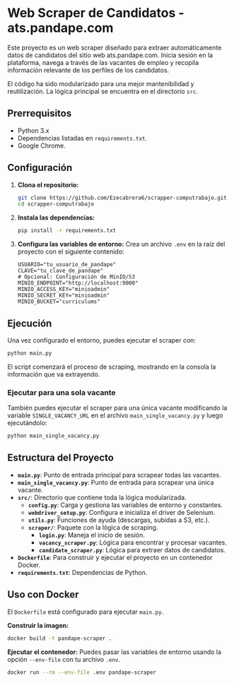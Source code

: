 # Web Scraper de Candidatos - ats.pandape.com

Este proyecto es un web scraper diseñado para extraer automáticamente datos de candidatos del sitio web ats.pandape.com. Inicia sesión en la plataforma, navega a través de las vacantes de empleo y recopila información relevante de los perfiles de los candidatos.

El código ha sido modularizado para una mejor mantenibilidad y reutilización. La lógica principal se encuentra en el directorio `src`.

## Prerrequisitos

- Python 3.x
- Dependencias listadas en `requirements.txt`.
- Google Chrome.

## Configuración

1.  **Clona el repositorio:**
    ```bash
    git clone https://github.com/Ezecabrera6/scrapper-computrabajo.git
    cd scrapper-computrabajo
    ```

2.  **Instala las dependencias:**
    ```bash
    pip install -r requirements.txt
    ```

3.  **Configura las variables de entorno:**
    Crea un archivo `.env` en la raíz del proyecto con el siguiente contenido:
    ```
    USUARIO="tu_usuario_de_pandape"
    CLAVE="tu_clave_de_pandape"
    # Opcional: Configuración de MinIO/S3
    MINIO_ENDPOINT="http://localhost:9000"
    MINIO_ACCESS_KEY="minioadmin"
    MINIO_SECRET_KEY="minioadmin"
    MINIO_BUCKET="curriculums"
    ```

## Ejecución

Una vez configurado el entorno, puedes ejecutar el scraper con:

```bash
python main.py
```

El script comenzará el proceso de scraping, mostrando en la consola la información que va extrayendo.

### Ejecutar para una sola vacante

También puedes ejecutar el scraper para una única vacante modificando la variable `SINGLE_VACANCY_URL` en el archivo `main_single_vacancy.py` y luego ejecutándolo:

```bash
python main_single_vacancy.py
```

## Estructura del Proyecto

- **`main.py`**: Punto de entrada principal para scrapear todas las vacantes.
- **`main_single_vacancy.py`**: Punto de entrada para scrapear una única vacante.
- **`src/`**: Directorio que contiene toda la lógica modularizada.
  - **`config.py`**: Carga y gestiona las variables de entorno y constantes.
  - **`webdriver_setup.py`**: Configura e inicializa el driver de Selenium.
  - **`utils.py`**: Funciones de ayuda (descargas, subidas a S3, etc.).
  - **`scraper/`**: Paquete con la lógica de scraping.
    - **`login.py`**: Maneja el inicio de sesión.
    - **`vacancy_scraper.py`**: Lógica para encontrar y procesar vacantes.
    - **`candidate_scraper.py`**: Lógica para extraer datos de candidatos.
- **`Dockerfile`**: Para construir y ejecutar el proyecto en un contenedor Docker.
- **`requirements.txt`**: Dependencias de Python.

## Uso con Docker

El `Dockerfile` está configurado para ejecutar `main.py`.

**Construir la imagen:**
```bash
docker build -t pandape-scraper .
```

**Ejecutar el contenedor:**
Puedes pasar las variables de entorno usando la opción `--env-file` con tu archivo `.env`.
```bash
docker run --rm --env-file .env pandape-scraper
```
